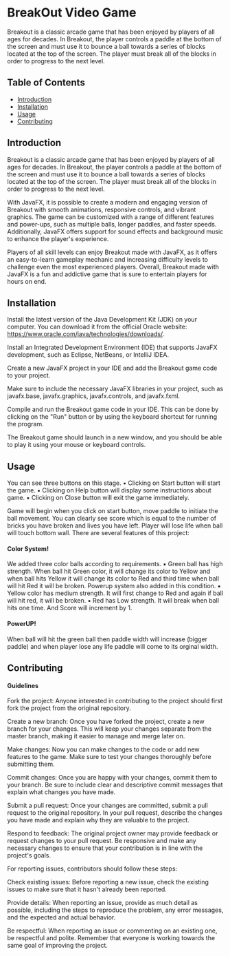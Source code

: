 # BreakOut Video Game

Breakout is a classic arcade game that has been enjoyed by players of all ages for decades. In Breakout, the player controls a paddle at the bottom of the screen and must use it to bounce a ball towards a series of blocks located at the top of the screen. The player must break all of the blocks in order to progress to the next level.



## Table of Contents

- [Introduction](#introduction)
- [Installation](#installation)
- [Usage](#usage)
- [Contributing](#contributing)

## Introduction
Breakout is a classic arcade game that has been enjoyed by players of all ages for decades. In Breakout, the player controls a paddle at the bottom of the screen and must use it to bounce a ball towards a series of blocks located at the top of the screen. The player must break all of the blocks in order to progress to the next level.

With JavaFX, it is possible to create a modern and engaging version of Breakout with smooth animations, responsive controls, and vibrant graphics. The game can be customized with a range of different features and power-ups, such as multiple balls, longer paddles, and faster speeds. Additionally, JavaFX offers support for sound effects and background music to enhance the player's experience.

Players of all skill levels can enjoy Breakout made with JavaFX, as it offers an easy-to-learn gameplay mechanic and increasing difficulty levels to challenge even the most experienced players. Overall, Breakout made with JavaFX is a fun and addictive game that is sure to entertain players for hours on end.

## Installation

Install the latest version of the Java Development Kit (JDK) on your computer. You can download it from the official Oracle website: https://www.oracle.com/java/technologies/downloads/.

Install an Integrated Development Environment (IDE) that supports JavaFX development, such as Eclipse, NetBeans, or IntelliJ IDEA.

Create a new JavaFX project in your IDE and add the Breakout game code to your project.

Make sure to include the necessary JavaFX libraries in your project, such as javafx.base, javafx.graphics, javafx.controls, and javafx.fxml.

Compile and run the Breakout game code in your IDE. This can be done by clicking on the "Run" button or by using the keyboard shortcut for running the program.

The Breakout game should launch in a new window, and you should be able to play it using your mouse or keyboard controls.
## Usage
You can see three buttons on this stage.
▪ Clicking on Start button will start the game.
▪ Clicking on Help button will display some instructions about game.
▪ Clicking on Close button will exit the game immediately.

Game will begin when you click on start button, move paddle to initiate the ball movement. You 
can clearly see score which is equal to the number of bricks you have broken and lives you have 
left. Player will lose life when ball will touch bottom wall.
There are several features of this project:

<h4> Color System!</h4>
We added three color balls according to requirements. 
▪ Green ball has high strength. When ball hit Green color, it will change its color to Yellow 
and when ball hits Yellow it will change its color to Red and third time when ball will hit Red 
it will be broken. Powerup system also added in this condition.
▪ Yellow color has medium strength. It will first change to Red and again if ball will hit red, it 
will be broken.
▪ Red has Low strength. It will break when ball hits one time. And Score will increment by 1.
<h4> PowerUP!</h4>
When ball will hit the green ball then paddle width will increase (bigger paddle) and when player
lose any life paddle will come to its orginal width.

## Contributing

<h4>Guidelines</h4>
Fork the project: Anyone interested in contributing to the project should first fork the project from the original repository.

Create a new branch: Once you have forked the project, create a new branch for your changes. This will keep your changes separate from the master branch, making it easier to manage and merge later on.

Make changes: Now you can make changes to the code or add new features to the game. Make sure to test your changes thoroughly before submitting them.

Commit changes: Once you are happy with your changes, commit them to your branch. Be sure to include clear and descriptive commit messages that explain what changes you have made.

Submit a pull request: Once your changes are committed, submit a pull request to the original repository. In your pull request, describe the changes you have made and explain why they are valuable to the project.

Respond to feedback: The original project owner may provide feedback or request changes to your pull request. Be responsive and make any necessary changes to ensure that your contribution is in line with the project's goals.

For reporting issues, contributors should follow these steps:

Check existing issues: Before reporting a new issue, check the existing issues to make sure that it hasn't already been reported.

Provide details: When reporting an issue, provide as much detail as possible, including the steps to reproduce the problem, any error messages, and the expected and actual behavior.

Be respectful: When reporting an issue or commenting on an existing one, be respectful and polite. Remember that everyone is working towards the same goal of improving the project.

